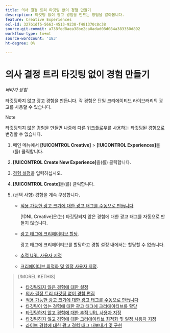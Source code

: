 ```yaml
---
title: 의사 결정 트리 타깃팅 없이 경험 만들기
description: 타깃팅 없이 광고 경험을 만드는 방법을 알아봅니다.
feature: Creative Experiences
exl-id: 327b1df5-5663-4513-9238-f481370c8c38
source-git-commit: a738fed8aea38be2ca0adad08d084a383350d892
workflow-type: tm+mt
source-wordcount: '183'
ht-degree: 0%

---
```


# 의사 결정 트리 타깃팅 없이 경험 만들기

*베타가 닫힘*

타깃팅하지 않고 광고 경험을 만듭니다. 각 경험은 단일 크리에이티브 라이브러리의 광고를 사용할 수 있습니다.

>[!NOTE]
>
> 타깃팅되지 않은 경험을 만들면 나중에 다른 워크플로우를 사용하는 타깃팅된 경험으로 변경할 수 없습니다.

1. 메인 메뉴에서 **[!UICONTROL Creative]** > **[!UICONTROL Experiences]**&#x200B;을(를) 클릭합니다.

1. **[!UICONTROL Create New Experience]**&#x200B;을(를) 클릭합니다.

1. [경험 설정](experience-settings-no-targeting.md)을 입력하십시오.

1. **[!UICONTROL Create]**&#x200B;을(를) 클릭합니다.

1. (선택 사항) 경험을 계속 구성합니다.

   * [적용 가능한 광고 크기에 대한 광고 태그를 수동으로 만듭니다](experience-tag-create-manually.md).

     [!DNL Creative]은(는) 타깃팅되지 않은 경험에 대한 광고 태그를 자동으로 만들지 않습니다.

   * [광고 태그에 크리에이티브 할당](experience-tag-assign-creatives.md).

     광고 태그에 크리에이티브를 할당하고 경험 설정 내에서는 할당할 수 없습니다.

   * [추적 URL 사용자 지정](experience-tracking-urls-no-targeting.md)

   * [크리에이티브 최적화 및 일정 사용자 지정](experience-optimization-scheduling-no-targeting.md).

>[!MORELIKETHIS]
>
>* [타깃팅되지 않은 경험에 대한 설정](experience-settings-no-targeting.md)
>* [의사 결정 트리 타깃팅 없이 경험 편집](experience-edit-no-targeting.md)
>* [적용 가능한 광고 크기에 대한 광고 태그를 수동으로 만듭니다](/help/creative/experiences/experience-tag-create-manually.md)
>* [타깃팅이 없는 경험에 대한 광고 태그에 크리에이티브를 할당](experience-tag-assign-creatives.md)
>* [타깃팅하지 않고 경험에 대한 추적 URL 사용자 지정](/help/creative/experiences/experience-tracking-urls-no-targeting.md)
>* [타깃팅하지 않고 경험에 대한 크리에이티브 최적화 및 일정 사용자 지정](/help/creative/experiences/experience-optimization-scheduling-no-targeting.md)
>* [라이브 경험에 대한 광고 경험 태그 내보내기 및 구현](/help/creative/experiences/experience-tag-export.md)
